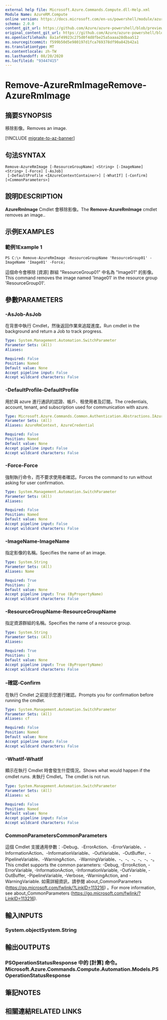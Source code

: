```yaml
---
external help file: Microsoft.Azure.Commands.Compute.dll-Help.xml
Module Name: AzureRM.Compute
online version: https://docs.microsoft.com/en-us/powershell/module/azurerm.compute/remove-azurermimage
schema: 2.0.0
content_git_url: https://github.com/Azure/azure-powershell/blob/preview/src/ResourceManager/Compute/Commands.Compute/help/Remove-AzureRmImage.md
original_content_git_url: https://github.com/Azure/azure-powershell/blob/preview/src/ResourceManager/Compute/Commands.Compute/help/Remove-AzureRmImage.md
ms.openlocfilehash: 8a1af49923c275d0f4d8fbe25a5aaaa28dbaa512
ms.sourcegitcommit: f599b50d5e980197d1fca769378df90a842b42a1
ms.translationtype: MT
ms.contentlocale: zh-TW
ms.lasthandoff: 08/20/2020
ms.locfileid: "93447415"
---
```

# <span data-ttu-id="e9a62-101">Remove-AzureRmImage</span><span class="sxs-lookup"><span data-stu-id="e9a62-101">Remove-AzureRmImage</span></span>

## <span data-ttu-id="e9a62-102">摘要</span><span class="sxs-lookup"><span data-stu-id="e9a62-102">SYNOPSIS</span></span>
<span data-ttu-id="e9a62-103">移除影像。</span><span class="sxs-lookup"><span data-stu-id="e9a62-103">Removes an image.</span></span>

[!INCLUDE [migrate-to-az-banner](../../includes/migrate-to-az-banner.md)]

## <span data-ttu-id="e9a62-104">句法</span><span class="sxs-lookup"><span data-stu-id="e9a62-104">SYNTAX</span></span>

```
Remove-AzureRmImage [-ResourceGroupName] <String> [-ImageName] <String> [-Force] [-AsJob]
 [-DefaultProfile <IAzureContextContainer>] [-WhatIf] [-Confirm] [<CommonParameters>]
```

## <span data-ttu-id="e9a62-105">說明</span><span class="sxs-lookup"><span data-stu-id="e9a62-105">DESCRIPTION</span></span>
<span data-ttu-id="e9a62-106">**AzureRmImage** Cmdlet 會移除影像。</span><span class="sxs-lookup"><span data-stu-id="e9a62-106">The **Remove-AzureRmImage** cmdlet removes an image..</span></span>

## <span data-ttu-id="e9a62-107">示例</span><span class="sxs-lookup"><span data-stu-id="e9a62-107">EXAMPLES</span></span>

### <span data-ttu-id="e9a62-108">範例1</span><span class="sxs-lookup"><span data-stu-id="e9a62-108">Example 1</span></span>
```
PS C:\> Remove-AzureRmImage -ResourceGroupName 'ResourceGroup01' -ImageName 'Image01' -Force;
```

<span data-ttu-id="e9a62-109">這個命令會移除 [資源] 群組 "ResourceGroup01" 中名為 "Image01" 的影像。</span><span class="sxs-lookup"><span data-stu-id="e9a62-109">This command removes the image named 'Image01' in the resource group 'ResourceGroup01'.</span></span>

## <span data-ttu-id="e9a62-110">參數</span><span class="sxs-lookup"><span data-stu-id="e9a62-110">PARAMETERS</span></span>

### <span data-ttu-id="e9a62-111">-AsJob</span><span class="sxs-lookup"><span data-stu-id="e9a62-111">-AsJob</span></span>
<span data-ttu-id="e9a62-112">在背景中執行 Cmdlet，然後返回作業來追蹤進度。</span><span class="sxs-lookup"><span data-stu-id="e9a62-112">Run cmdlet in the background and return a Job to track progress.</span></span>

```yaml
Type: System.Management.Automation.SwitchParameter
Parameter Sets: (All)
Aliases:

Required: False
Position: Named
Default value: None
Accept pipeline input: False
Accept wildcard characters: False
```

### <span data-ttu-id="e9a62-113">-DefaultProfile</span><span class="sxs-lookup"><span data-stu-id="e9a62-113">-DefaultProfile</span></span>
<span data-ttu-id="e9a62-114">用於與 azure 進行通訊的認證、帳戶、租使用者及訂閱。</span><span class="sxs-lookup"><span data-stu-id="e9a62-114">The credentials, account, tenant, and subscription used for communication with azure.</span></span>

```yaml
Type: Microsoft.Azure.Commands.Common.Authentication.Abstractions.IAzureContextContainer
Parameter Sets: (All)
Aliases: AzureRmContext, AzureCredential

Required: False
Position: Named
Default value: None
Accept pipeline input: False
Accept wildcard characters: False
```

### <span data-ttu-id="e9a62-115">-Force</span><span class="sxs-lookup"><span data-stu-id="e9a62-115">-Force</span></span>
<span data-ttu-id="e9a62-116">強制執行命令，而不要求使用者確認。</span><span class="sxs-lookup"><span data-stu-id="e9a62-116">Forces the command to run without asking for user confirmation.</span></span>

```yaml
Type: System.Management.Automation.SwitchParameter
Parameter Sets: (All)
Aliases:

Required: False
Position: Named
Default value: None
Accept pipeline input: False
Accept wildcard characters: False
```

### <span data-ttu-id="e9a62-117">-ImageName</span><span class="sxs-lookup"><span data-stu-id="e9a62-117">-ImageName</span></span>
<span data-ttu-id="e9a62-118">指定影像的名稱。</span><span class="sxs-lookup"><span data-stu-id="e9a62-118">Specifies the name of an image.</span></span>

```yaml
Type: System.String
Parameter Sets: (All)
Aliases: Name

Required: True
Position: 2
Default value: None
Accept pipeline input: True (ByPropertyName)
Accept wildcard characters: False
```

### <span data-ttu-id="e9a62-119">-ResourceGroupName</span><span class="sxs-lookup"><span data-stu-id="e9a62-119">-ResourceGroupName</span></span>
<span data-ttu-id="e9a62-120">指定資源群組的名稱。</span><span class="sxs-lookup"><span data-stu-id="e9a62-120">Specifies the name of a resource group.</span></span>

```yaml
Type: System.String
Parameter Sets: (All)
Aliases:

Required: True
Position: 1
Default value: None
Accept pipeline input: True (ByPropertyName)
Accept wildcard characters: False
```

### <span data-ttu-id="e9a62-121">-確認</span><span class="sxs-lookup"><span data-stu-id="e9a62-121">-Confirm</span></span>
<span data-ttu-id="e9a62-122">在執行 Cmdlet 之前提示您進行確認。</span><span class="sxs-lookup"><span data-stu-id="e9a62-122">Prompts you for confirmation before running the cmdlet.</span></span>

```yaml
Type: System.Management.Automation.SwitchParameter
Parameter Sets: (All)
Aliases: cf

Required: False
Position: Named
Default value: None
Accept pipeline input: False
Accept wildcard characters: False
```

### <span data-ttu-id="e9a62-123">-WhatIf</span><span class="sxs-lookup"><span data-stu-id="e9a62-123">-WhatIf</span></span>
<span data-ttu-id="e9a62-124">顯示在執行 Cmdlet 時會發生什麼情況。</span><span class="sxs-lookup"><span data-stu-id="e9a62-124">Shows what would happen if the cmdlet runs.</span></span>
<span data-ttu-id="e9a62-125">未執行 Cmdlet。</span><span class="sxs-lookup"><span data-stu-id="e9a62-125">The cmdlet is not run.</span></span>

```yaml
Type: System.Management.Automation.SwitchParameter
Parameter Sets: (All)
Aliases: wi

Required: False
Position: Named
Default value: None
Accept pipeline input: False
Accept wildcard characters: False
```

### <span data-ttu-id="e9a62-126">CommonParameters</span><span class="sxs-lookup"><span data-stu-id="e9a62-126">CommonParameters</span></span>
<span data-ttu-id="e9a62-127">這個 Cmdlet 支援通用參數：-Debug、-ErrorAction、-ErrorVariable、-InformationAction、-InformationVariable、-OutVariable、-OutBuffer、-PipelineVariable、-WarningAction、-WarningVariable、-、-、-、-、-、-。</span><span class="sxs-lookup"><span data-stu-id="e9a62-127">This cmdlet supports the common parameters: -Debug, -ErrorAction, -ErrorVariable, -InformationAction, -InformationVariable, -OutVariable, -OutBuffer, -PipelineVariable, -Verbose, -WarningAction, and -WarningVariable.</span></span> <span data-ttu-id="e9a62-128">如需詳細資訊，請參閱 about_CommonParameters (https://go.microsoft.com/fwlink/?LinkID=113216) 。</span><span class="sxs-lookup"><span data-stu-id="e9a62-128">For more information, see about_CommonParameters (https://go.microsoft.com/fwlink/?LinkID=113216).</span></span>

## <span data-ttu-id="e9a62-129">輸入</span><span class="sxs-lookup"><span data-stu-id="e9a62-129">INPUTS</span></span>

### <span data-ttu-id="e9a62-130">System.object</span><span class="sxs-lookup"><span data-stu-id="e9a62-130">System.String</span></span>

## <span data-ttu-id="e9a62-131">輸出</span><span class="sxs-lookup"><span data-stu-id="e9a62-131">OUTPUTS</span></span>

### <span data-ttu-id="e9a62-132">PSOperationStatusResponse 中的 [計算] 命令。</span><span class="sxs-lookup"><span data-stu-id="e9a62-132">Microsoft.Azure.Commands.Compute.Automation.Models.PSOperationStatusResponse</span></span>

## <span data-ttu-id="e9a62-133">筆記</span><span class="sxs-lookup"><span data-stu-id="e9a62-133">NOTES</span></span>

## <span data-ttu-id="e9a62-134">相關連結</span><span class="sxs-lookup"><span data-stu-id="e9a62-134">RELATED LINKS</span></span>
